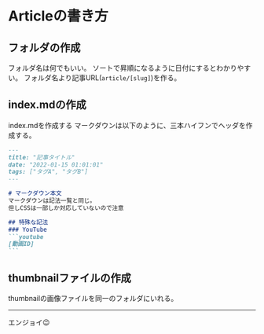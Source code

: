 # Articleの書き方

## フォルダの作成
フォルダ名は何でもいい。
ソートで昇順になるように日付にするとわかりやすい。
フォルダ名より記事URL(`article/[slug]`)を作る。

## index.mdの作成
index.mdを作成する
マークダウンは以下のように、三本ハイフンでヘッダを作成する。
````markdown:index.md
---
title: "記事タイトル"
date: "2022-01-15 01:01:01"
tags: ["タグA", "タグB"]
---

# マークダウン本文
マークダウンは記法一覧と同じ。
但しCSSは一部しか対応していないので注意

## 特殊な記法
### YouTube
```youtube
[動画ID]
```
````

## thumbnailファイルの作成
thumbnailの画像ファイルを同一のフォルダにいれる。

---

エンジョイ😉